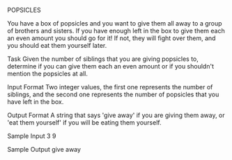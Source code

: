 POPSICLES

You have a box of popsicles and you want to give them all away to a group of brothers and sisters. 
If you have enough left in the box to give them each an even amount you should go for it! 
If not, they will fight over them, and you should eat them yourself later.

Task
Given the number of siblings that you are giving popsicles to, 
determine if you can give them each an even amount or if you shouldn't mention the popsicles at all.

Input Format
Two integer values, 
the first one represents the number of siblings, 
and the second one represents the number of popsicles that you have left in the box.

Output Format
A string that says 'give away' if you are giving them away, or 'eat them yourself' if you will be eating them yourself.

Sample Input
3 9

Sample Output
give away
